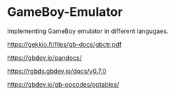 # GameBoy-Emulator

Implementing GameBoy emulator in different langugaes.

https://gekkio.fi/files/gb-docs/gbctr.pdf

https://gbdev.io/pandocs/

https://rgbds.gbdev.io/docs/v0.7.0

https://gbdev.io/gb-opcodes/optables/
